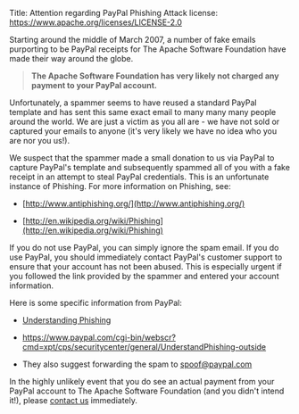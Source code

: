 Title: Attention regarding PayPal Phishing Attack
license: https://www.apache.org/licenses/LICENSE-2.0



Starting around the middle of March 2007, a number of fake emails
purporting to be PayPal receipts for The Apache Software Foundation have
made their way around the globe.

> **The Apache Software Foundation has very likely not charged any payment
> to your PayPal account.** 

Unfortunately, a spammer seems to have reused a standard PayPal template
and has sent this same exact email to many many many people around the
world. We are just a victim as you all are - we have not sold or captured
your emails to anyone (it's very likely we have no idea who you are nor you
us!).

We suspect that the spammer made a small donation to us via PayPal to
capture PayPal's template and subsequently spammed all of you with a fake
receipt in an attempt to steal PayPal credentials. This is an unfortunate
instance of Phishing. For more information on Phishing, see:

- [http://www.antiphishing.org/](http://www.antiphishing.org/) 

- [http://en.wikipedia.org/wiki/Phishing](http://en.wikipedia.org/wiki/Phishing) 

If you do not use PayPal, you can simply ignore the spam email. If you do
use PayPal, you should immediately contact PayPal's customer support to
ensure that your account has not been abused. This is especially urgent if
you followed the link provided by the spammer and entered your account
information.

Here is some specific information from PayPal:

-  [Understanding
Phishing](https://www.paypal.com/cgi-bin/webscr?cmd=xpt/cps/securitycenter/general/UnderstandPhishing-outside)

- https://www.paypal.com/cgi-bin/webscr?cmd=xpt/cps/securitycenter/general/UnderstandPhishing-outside

- They also suggest forwarding the spam to spoof@paypal.com

In the highly unlikely event that you do see an actual payment from your
PayPal account to The Apache Software Foundation (and you didn't intend
it!), please [contact us](contact.html) immediately.
